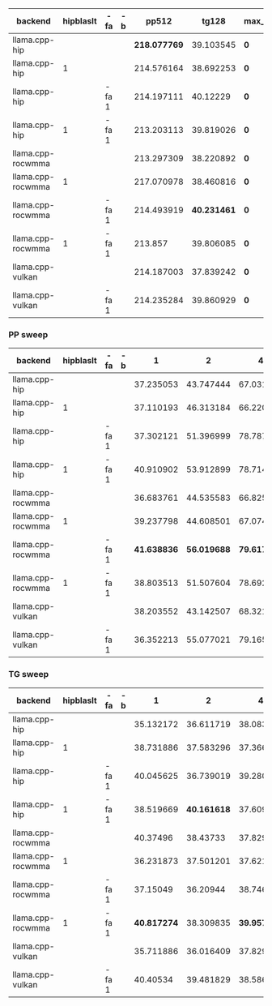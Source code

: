 | backend           | hipblaslt   | -fa   | -b   | pp512          | tg128         | max_mem   |
|-------------------|-------------|-------|------|----------------|---------------|-----------|
| llama.cpp-hip     |             |       |      | **218.077769** | 39.103545     | **0**     |
| llama.cpp-hip     | 1           |       |      | 214.576164     | 38.692253     | **0**     |
| llama.cpp-hip     |             | -fa 1 |      | 214.197111     | 40.12229      | **0**     |
| llama.cpp-hip     | 1           | -fa 1 |      | 213.203113     | 39.819026     | **0**     |
| llama.cpp-rocwmma |             |       |      | 213.297309     | 38.220892     | **0**     |
| llama.cpp-rocwmma | 1           |       |      | 217.070978     | 38.460816     | **0**     |
| llama.cpp-rocwmma |             | -fa 1 |      | 214.493919     | **40.231461** | **0**     |
| llama.cpp-rocwmma | 1           | -fa 1 |      | 213.857        | 39.806085     | **0**     |
| llama.cpp-vulkan  |             |       |      | 214.187003     | 37.839242     | **0**     |
| llama.cpp-vulkan  |             | -fa 1 |      | 214.235284     | 39.860929     | **0**     |


### PP sweep


| backend           | hipblaslt   | -fa   | -b   | 1             | 2             | 4             | 8             | 16             | 32            | 64             | 128            | 256            | 512            | 1024          | 2048           | 4096           | 8192           |
|-------------------|-------------|-------|------|---------------|---------------|---------------|---------------|----------------|---------------|----------------|----------------|----------------|----------------|---------------|----------------|----------------|----------------|
| llama.cpp-hip     |             |       |      | 37.235053     | 43.747444     | 67.031172     | 93.534322     | 129.654453     | 164.742019    | 191.645202     | 211.27315      | 221.241806     | **218.077769** | 203.730277    | 188.901086     | 164.333008     | 130.980617     |
| llama.cpp-hip     | 1           |       |      | 37.110193     | 46.313184     | 66.220163     | 93.251257     | 128.540182     | 163.421625    | 190.608092     | 210.873848     | 217.874833     | 214.576164     | 204.624491    | **190.244931** | 164.087823     | 130.530219     |
| llama.cpp-hip     |             | -fa 1 |      | 37.302121     | 51.396999     | 78.787928     | 111.72119     | 143.157623     | 176.521491    | 203.498386     | **226.460674** | **230.293107** | 214.197111     | 183.445909    | 144.878036     | 103.196595     | 66.115533      |
| llama.cpp-hip     | 1           | -fa 1 |      | 40.910902     | 53.912899     | 78.714555     | **112.10963** | **146.545036** | 174.919295    | 205.199622     | 223.502684     | 229.544869     | 213.203113     | 182.17052     | 146.338256     | 102.872726     | 66.125778      |
| llama.cpp-rocwmma |             |       |      | 36.683761     | 44.535583     | 66.825099     | 94.661059     | 129.67575      | 159.63925     | 189.931305     | 209.6047       | 216.335646     | 213.297309     | 202.616444    | 188.887222     | 164.828049     | 131.102182     |
| llama.cpp-rocwmma | 1           |       |      | 39.237798     | 44.608501     | 67.074534     | 96.068809     | 130.871639     | 158.175985    | 189.904106     | 208.323997     | 219.28436      | 217.070978     | **204.93073** | 189.104928     | **165.425735** | 130.932342     |
| llama.cpp-rocwmma |             | -fa 1 |      | **41.638836** | **56.019688** | **79.617755** | 111.039164    | 144.57217      | **177.01206** | 205.74673      | 221.385419     | 228.198805     | 214.493919     | 183.307811    | 145.750396     | 103.544942     | 64.988178      |
| llama.cpp-rocwmma | 1           | -fa 1 |      | 38.803513     | 51.507604     | 78.692027     | 108.738218    | 145.244028     | 174.892166    | **207.071227** | 224.601409     | 229.189863     | 213.857        | 184.07421     | 143.08143      | 102.695574     | 65.550336      |
| llama.cpp-vulkan  |             |       |      | 38.203552     | 43.142507     | 68.321975     | 94.938185     | 131.1437       | 160.673767    | 190.514071     | 213.853174     | 220.768755     | 214.187003     | 203.957193    | 188.471417     | 164.614712     | **131.620963** |
| llama.cpp-vulkan  |             | -fa 1 |      | 36.352213     | 55.077021     | 79.165274     | 109.393396    | 144.997679     | 176.387167    | 206.289555     | 225.325408     | 230.061887     | 214.235284     | 184.525539    | 144.397129     | 102.519406     | 65.732674      |


### TG sweep


| backend           | hipblaslt   | -fa   | -b   | 1             | 2             | 4             | 8           | 16            | 32            | 64            | 128           | 256           | 512           | 1024          | 2048          | 4096         | 8192          |
|-------------------|-------------|-------|------|---------------|---------------|---------------|-------------|---------------|---------------|---------------|---------------|---------------|---------------|---------------|---------------|--------------|---------------|
| llama.cpp-hip     |             |       |      | 35.132172     | 36.611719     | 38.083054     | 38.927961   | 38.628951     | 38.567526     | 38.361816     | 39.103545     | 39.100617     | 37.67798      | 36.827584     | 34.225816     | 31.238972    | 26.090165     |
| llama.cpp-hip     | 1           |       |      | 38.731886     | 37.583296     | 37.366075     | 38.717984   | 39.149682     | 39.535811     | 38.733198     | 38.692253     | 38.483259     | 37.882596     | 36.728454     | 34.394777     | 31.036835    | 26.035552     |
| llama.cpp-hip     |             | -fa 1 |      | 40.045625     | 36.739019     | 39.280891     | 39.862789   | 40.14367      | 39.977708     | **40.910595** | 40.12229      | 38.380378     | 37.447277     | 34.037436     | 28.84371      | 23.28556     | 16.482933     |
| llama.cpp-hip     | 1           | -fa 1 |      | 38.519669     | **40.161618** | 37.609687     | 41.26966    | **40.756597** | 40.265498     | 40.016375     | 39.819026     | 38.713974     | 37.015225     | 34.219503     | 28.529959     | 23.456695    | 16.593716     |
| llama.cpp-rocwmma |             |       |      | 40.37496      | 38.43733      | 37.829063     | 37.766119   | 39.230807     | 39.066526     | 39.083207     | 38.220892     | 39.021817     | **38.596338** | 36.773459     | 34.597635     | 31.258024    | **26.300773** |
| llama.cpp-rocwmma | 1           |       |      | 36.231873     | 37.501201     | 37.621464     | 38.103627   | 40.181237     | 38.379949     | 39.12166      | 38.460816     | 37.590837     | 37.696159     | **36.833289** | 34.517358     | 31.220885    | 26.153789     |
| llama.cpp-rocwmma |             | -fa 1 |      | 37.15049      | 36.20944      | 38.746843     | 40.378095   | 40.108933     | 40.420467     | 39.899457     | **40.231461** | **39.354595** | 37.295211     | 34.428913     | 28.828121     | 23.308241    | 16.498128     |
| llama.cpp-rocwmma | 1           | -fa 1 |      | **40.817274** | 38.309835     | **39.957732** | **42.0528** | 40.168597     | **41.105108** | 40.1433       | 39.806085     | 38.918266     | 37.259696     | 34.150467     | 28.810323     | 23.317317    | 16.710681     |
| llama.cpp-vulkan  |             |       |      | 35.711886     | 36.016409     | 37.829426     | 39.334652   | 38.414993     | 38.823521     | 38.837412     | 37.839242     | 38.170423     | 38.303956     | 36.432374     | **34.907397** | **31.35883** | 26.085786     |
| llama.cpp-vulkan  |             | -fa 1 |      | 40.40534      | 39.481829     | 38.586175     | 40.626299   | 39.797276     | 40.627079     | 39.684444     | 39.860929     | 39.016319     | 37.226726     | 33.960391     | 28.763397     | 23.555765    | 16.43519      |